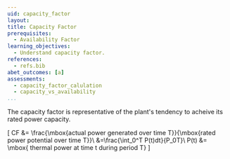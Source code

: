 ```yaml
---
uid: capacity_factor
layout:
title: Capacity Factor
prerequisites:
  - Availability Factor
learning_objectives:
  - Understand capacity factor.
references:
  - refs.bib
abet_outcomes: [a]
assessments: 
  - capacity_factor_calulation
  - capacity_vs_availability
...
```


The capacity factor is representative of the plant's tendency to acheive its 
rated power capacity.

\[
CF &= \frac{\mbox{actual power generated over time T}}{\mbox{rated power 
potential over time T}}\\
   &=\frac{\int_0^T P(t)dt}{P_0T}\\
   P(t) &= \mbox{ thermal power at time t during period T}
   \]
